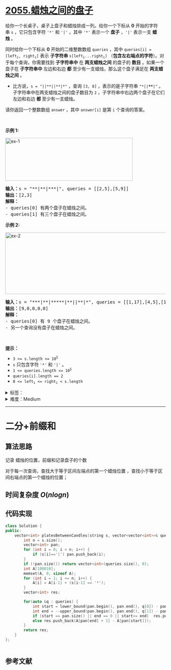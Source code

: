 # [2055.蜡烛之间的盘子](https://leetcode.cn/problems/plates-between-candles/)

<p>给你一个长桌子，桌子上盘子和蜡烛排成一列。给你一个下标从 <strong>0</strong>&nbsp;开始的字符串&nbsp;<code>s</code>&nbsp;，它只包含字符&nbsp;<code>'*'</code> 和&nbsp;<code>'|'</code>&nbsp;，其中&nbsp;<code>'*'</code>&nbsp;表示一个 <strong>盘子</strong>&nbsp;，<code>'|'</code>&nbsp;表示一支&nbsp;<strong>蜡烛</strong>&nbsp;。</p>

<p>同时给你一个下标从 <strong>0</strong>&nbsp;开始的二维整数数组&nbsp;<code>queries</code>&nbsp;，其中&nbsp;<code>queries[i] = [left<sub>i</sub>, right<sub>i</sub>]</code>&nbsp;表示 <strong>子字符串</strong>&nbsp;<code>s[left<sub>i</sub>...right<sub>i</sub>]</code>&nbsp;（<strong>包含左右端点的字符</strong>）。对于每个查询，你需要找到 <strong>子字符串中</strong>&nbsp;在 <strong>两支蜡烛之间</strong>&nbsp;的盘子的 <b>数目</b>&nbsp;。如果一个盘子在 <strong>子字符串中</strong>&nbsp;左边和右边 <strong>都</strong>&nbsp;至少有一支蜡烛，那么这个盘子满足在 <strong>两支蜡烛之间</strong>&nbsp;。</p>

<ul>
	<li>比方说，<code>s = "||**||**|*"</code>&nbsp;，查询&nbsp;<code>[3, 8]</code>&nbsp;，表示的是子字符串&nbsp;<code>"*||<strong><em>**</em></strong>|"</code>&nbsp;。子字符串中在两支蜡烛之间的盘子数目为&nbsp;<code>2</code>&nbsp;，子字符串中右边两个盘子在它们左边和右边 <strong>都 </strong>至少有一支蜡烛。</li>
</ul>

<p>请你返回一个整数数组&nbsp;<code>answer</code>&nbsp;，其中&nbsp;<code>answer[i]</code>&nbsp;是第&nbsp;<code>i</code>&nbsp;个查询的答案。</p>

<p>&nbsp;</p>

<p><strong>示例 1:</strong></p>

<p><img alt="ex-1" src="https://assets.leetcode.com/uploads/2021/10/04/ex-1.png" style="width: 400px; height: 134px;"></p>

<pre><b>输入：</b>s = "**|**|***|", queries = [[2,5],[5,9]]
<b>输出：</b>[2,3]
<b>解释：</b>
- queries[0] 有两个盘子在蜡烛之间。
- queries[1] 有三个盘子在蜡烛之间。
</pre>

<p><strong>示例 2:</strong></p>

<p><img alt="ex-2" src="https://assets.leetcode.com/uploads/2021/10/04/ex-2.png" style="width: 600px; height: 193px;"></p>

<pre><b>输入：</b>s = "***|**|*****|**||**|*", queries = [[1,17],[4,5],[14,17],[5,11],[15,16]]
<b>输出：</b>[9,0,0,0,0]
<strong>解释：</strong>
- queries[0] 有 9 个盘子在蜡烛之间。
- 另一个查询没有盘子在蜡烛之间。
</pre>

<p>&nbsp;</p>

<p><strong>提示：</strong></p>

<ul>
	<li><code>3 &lt;= s.length &lt;= 10<sup>5</sup></code></li>
	<li><code>s</code>&nbsp;只包含字符&nbsp;<code>'*'</code> 和&nbsp;<code>'|'</code>&nbsp;。</li>
	<li><code>1 &lt;= queries.length &lt;= 10<sup>5</sup></code></li>
	<li><code>queries[i].length == 2</code></li>
	<li><code>0 &lt;= left<sub>i</sub> &lt;= right<sub>i</sub> &lt; s.length</code></li>
</ul>

<details>
<summary>标签：</summary>
['数组', '字符串', '二分查找', '前缀和']
</details>

<details>
<summary>难度：Medium</summary>
喜欢：153
</details>

---

# 二分+前缀和

## 算法思路

记录 蜡烛的位置，前缀和记录盘子的个数

对于每一次查询，查找大于等于区间左端点的第一个蜡烛位置 ，查找小于等于区间右端点的第一个蜡烛的位置；

## 时间复杂度 $O(nlogn)$

## 代码实现

```cpp []
class Solution {
public:
    vector<int> platesBetweenCandles(string s, vector<vector<int>>& queries) {
        int n = s.size();
        vector<int> pan;
        for (int i = 0; i < n; i++) {
            if (s[i]=='|') pan.push_back(i);
        }
        if (!pan.size()) return vector<int>(queries.size(), 0);
        int A[100010];
        memset(A, 0, sizeof A);
        for (int i = 1; i <= n; i++) {
            A[i] = A[i-1] + (s[i-1] == '*');
        }
        vector<int> res;

        for(auto &q : queries) {
            int start = lower_bound(pan.begin(), pan.end(), q[0]) - pan.begin();
            int end = --upper_bound(pan.begin(), pan.end(), q[1]) - pan.begin();
            if (start == pan.size() || end == 0 || start>= end)  res.push_back(0);
            else res.push_back(A[pan[end] + 1] - A[pan[start]]);
        }
        return res;
    }
};
```

```java []

```

## 参考文献
